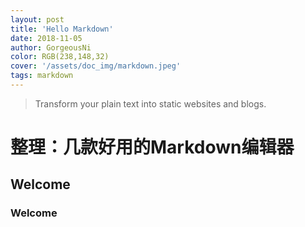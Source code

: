 ```yaml
---
layout: post
title: 'Hello Markdown'
date: 2018-11-05
author: GorgeousNi
color: RGB(238,148,32)
cover: '/assets/doc_img/markdown.jpeg'
tags: markdown
---
```


> Transform your plain text into static websites and blogs.

# 整理：几款好用的Markdown编辑器

## Welcome

### Welcome


